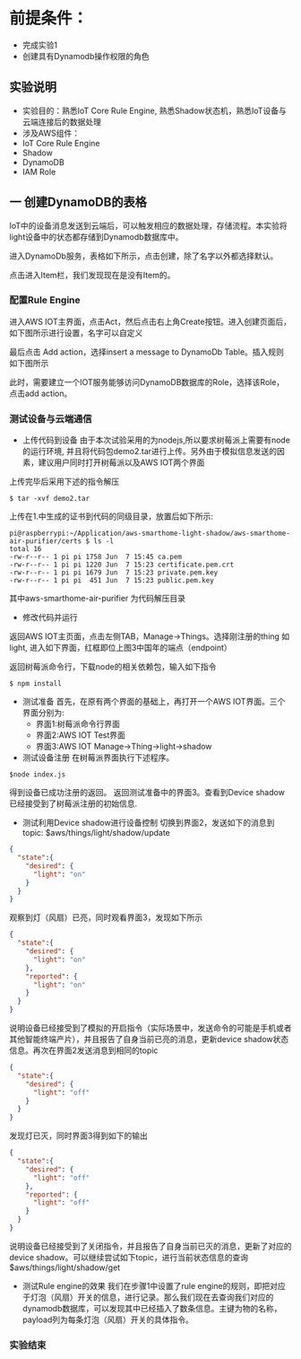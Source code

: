 前提条件：
==========
* 完成实验1
* 创建具有Dynamodb操作权限的角色

实验说明
----------
* 实验目的：熟悉IoT Core Rule Engine, 熟悉Shadow状态机，熟悉IoT设备与云端连接后的数据处理
* 涉及AWS组件：
 * IoT Core Rule Engine
 * Shadow
 * DynamoDB
 * IAM Role

一 创建DynamoDB的表格
----------------
IoT中的设备消息发送到云端后，可以触发相应的数据处理，存储流程。本实验将light设备中的状态都存储到Dynamodb数据库中。

进入DynamoDb服务，表格如下所示，点击创建，除了名字以外都选择默认。

点击进入Item栏，我们发现现在是没有Item的。
### 配置Rule Engine
进入AWS IOT主界面，点击Act，然后点击右上角Create按钮。进入创建页面后，如下图所示进行设置，名字可以自定义

最后点击 Add action，选择insert a message to DynamoDb Table。插入规则如下图所示


此时，需要建立一个IOT服务能够访问DynamoDB数据库的Role，选择该Role，点击add action。

### 测试设备与云端通信
* 上传代码到设备
由于本次试验采用的为nodejs,所以要求树莓派上需要有node的运行环境, 并且将代码包demo2.tar进行上传。另外由于模拟信息发送的因素，建议用户同时打开树莓派以及AWS IOT两个界面

上传完毕后采用下述的指令解压
```shell
$ tar -xvf demo2.tar
```
上传在1.中生成的证书到代码的同级目录，放置后如下所示:
```shell
pi@raspberrypi:~/Application/aws-smarthome-light-shadow/aws-smarthome-air-purifier/certs $ ls -l
total 16
-rw-r--r-- 1 pi pi 1758 Jun  7 15:45 ca.pem
-rw-r--r-- 1 pi pi 1220 Jun  7 15:23 certificate.pem.crt
-rw-r--r-- 1 pi pi 1679 Jun  7 15:23 private.pem.key
-rw-r--r-- 1 pi pi  451 Jun  7 15:23 public.pem.key
```
其中aws-smarthome-air-purifier 为代码解压目录
* 修改代码并运行

返回AWS IOT主页面，点击左侧TAB，Manage->Things。选择刚注册的thing 如light, 进入如下界面，红框即位上图3中国年的端点（endpoint）


返回树莓派命令行，下载node的相关依赖包，输入如下指令
```shell
$ npm install
```
* 测试准备
首先，在原有两个界面的基础上，再打开一个AWS IOT界面。三个界面分别为:
  * 界面1:树莓派命令行界面
  * 界面2:AWS IOT Test界面
  * 界面3:AWS IOT Manage->Thing->light->shadow
* 测试设备注册
在树莓派界面执行下述程序。
```shell
$node index.js
```
得到设备已成功注册的返回。
返回测试准备中的界面3。查看到Device shadow已经接受到了树莓派注册的初始信息. 
* 测试利用Device shadow进行设备控制
切换到界面2，发送如下的消息到topic: $aws/things/light/shadow/update
```json
{
  "state":{
    "desired": {
      "light": "on"
    }
  }
}
```
观察到灯（风扇）已亮，同时观看界面3，发现如下所示
```json
{
  "state":{
    "desired": {
      "light": "on"
    },
    "reported": {
      "light": "on"
    }
  }
}
```
说明设备已经接受到了模拟的开启指令（实际场景中，发送命令的可能是手机或者其他智能终端产片），并且报告了自身当前已亮的消息，更新device shadow状态信息。再次在界面2发送消息到相同的topic
```json
{
  "state":{
    "desired": {
      "light": "off"
    }
  }
}
```
发现灯已灭，同时界面3得到如下的输出
```json
{
  "state":{
    "desired": {
      "light": "off"
    },
    "reported": {
      "light": "off"
    }
  }
}
```
说明设备已经接受到了关闭指令，并且报告了自身当前已灭的消息，更新了对应的device shadow。可以继续尝试如下topic，进行当前状态信息的查询
$aws/things/light/shadow/get
* 测试Rule engine的效果
我们在步骤1中设置了rule engine的规则，即把对应于灯泡（风扇）开关的信息，进行记录。那么我们现在去查询我们对应的dynamodb数据库，可以发现其中已经插入了数条信息。主键为物的名称，payload列为每条灯泡（风扇）开关的具体指令。

### 实验结束
